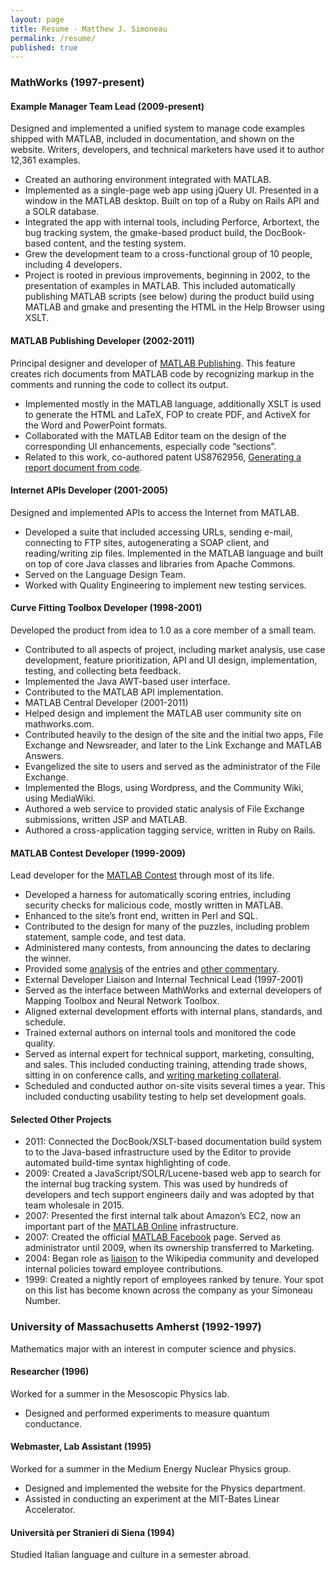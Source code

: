 ```yaml
---
layout: page
title: Resume - Matthew J. Simoneau
permalink: /resume/
published: true
---
```


### MathWorks (1997-present)

#### Example Manager Team Lead (2009-present)
Designed and implemented a unified system to manage code examples shipped with MATLAB, included in documentation, and shown on the website. Writers, developers, and technical marketers have used it to author 12,361 examples.

- Created an authoring environment integrated with MATLAB.
- Implemented as a single-page web app using jQuery UI. Presented in a window in the MATLAB desktop. Built on top of a Ruby on Rails API and a SOLR database.
- Integrated the app with internal tools, including Perforce, Arbortext, the bug tracking system, the gmake-based product build, the DocBook-based content, and the testing system.
- Grew the development team to a cross-functional group of 10 people, including 4 developers.
- Project is rooted in previous improvements, beginning in 2002, to the presentation of examples in MATLAB. This included automatically publishing MATLAB scripts (see below) during the product build using MATLAB and gmake and presenting the HTML in the Help Browser using XSLT.

#### MATLAB Publishing Developer (2002-2011)
Principal designer and developer of [MATLAB Publishing](http://www.mathworks.com/help/matlab/matlab_prog/publishing-matlab-code.html). This feature creates rich documents from MATLAB code by recognizing markup in the comments and running the code to collect its output.

- Implemented mostly in the MATLAB language, additionally  XSLT is used to generate the HTML and LaTeX, FOP to create PDF, and ActiveX for the Word and PowerPoint formats.
- Collaborated with the MATLAB Editor team on the design of the corresponding UI enhancements, especially code “sections”.
- Related to this work, co-authored patent US8762956, [Generating a report document from code](http://patft.uspto.gov/netacgi/nph-Parser?Sect2=PTO1&Sect2=HITOFF&p=1&u=/netahtml/PTO/search-bool.html&r=1&f=G&l=50&d=PALL&RefSrch=yes&Query=PN/8762956).

#### Internet APIs Developer (2001-2005)
Designed and implemented APIs to access the Internet from MATLAB.

- Developed a suite that included accessing URLs, sending e-mail, connecting to FTP sites, autogenerating a SOAP client, and reading/writing zip files. Implemented in the MATLAB language and built on top of core Java classes and libraries from Apache Commons.
- Served on the Language Design Team.
- Worked with Quality Engineering to implement new testing services.

#### Curve Fitting Toolbox Developer (1998-2001)
Developed the product from idea to 1.0 as a core member of a small team.

- Contributed to all aspects of project, including market analysis, use case development, feature prioritization, API and UI design, implementation, testing, and collecting beta feedback.
- Implemented the Java AWT-based user interface.
- Contributed to the MATLAB API implementation.
- MATLAB Central Developer (2001-2011)
- Helped design and implement the MATLAB user community site on mathworks.com.
- Contributed heavily to the design of the site and the initial two apps, File Exchange and Newsreader, and later to the Link Exchange and MATLAB Answers.
- Evangelized the site to users and served as the administrator of the File Exchange.
- Implemented the Blogs, using Wordpress, and the Community Wiki, using MediaWiki.
- Authored a web service to provided static analysis of File Exchange submissions, written JSP and MATLAB.
- Authored a cross-application tagging service, written in Ruby on Rails.

#### MATLAB Contest Developer (1999-2009)
Lead developer for the [MATLAB Contest](http://www.mathworks.com/matlabcentral/contest/) through most of its life.

- Developed a harness for automatically scoring entries, including security checks for malicious code, mostly written in MATLAB.
- Enhanced to the site’s front end, written in Perl and SQL.
- Contributed to the design for many of the puzzles, including problem statement, sample code, and test data.
- Administered many contests, from announcing the dates to declaring the winner.
- Provided some [analysis](http://www.mathworks.com/matlabcentral/contest/contests/19/statistics.html) of the entries and [other commentary](http://blogs.mathworks.com/contest/2002/11/08/a-contest-story/).
- External Developer Liaison and Internal Technical Lead (1997-2001)
- Served as the interface between MathWorks and external developers of Mapping Toolbox and Neural Network Toolbox.
- Aligned external development efforts with internal plans, standards, and schedule.
- Trained external authors on internal tools and monitored the code quality.
- Served as internal expert for technical support, marketing, consulting, and sales. This included conducting training, attending trade shows, sitting in on conference calls, and [writing marketing collateral](http://www.mathworks.com/company/newsletters/articles/neural-networks-provide-solutions-to-real-world-problems-powerful-new-algorithms-to-explore-classify-and-identify-patterns-in-data.html).
- Scheduled and conducted author on-site visits several times a year. This included conducting usability testing to help set development goals.

#### Selected Other Projects
- 2011: Connected the DocBook/XSLT-based documentation build system to to the Java-based infrastructure used by the Editor to provide automated build-time syntax highlighting of code.
- 2009: Created a JavaScript/SOLR/Lucene-based web app to search for the internal bug tracking system. This was used by hundreds of developers and tech support engineers daily and was adopted by that team wholesale in 2015.
- 2007: Presented  the first internal talk about Amazon’s EC2, now an important part of the [MATLAB Online](http://www.mathworks.com/products/matlab-online/) infrastructure.
- 2007: Created the official [MATLAB Facebook](https://www.facebook.com/MATLAB) page. Served as administrator until 2009, when its ownership transferred to Marketing.
- 2004: Began role as [liaison](https://en.wikipedia.org/wiki/User:Simoneau) to the Wikipedia community and developed internal policies toward employee contributions.
- 1999: Created a nightly report of employees ranked by tenure. Your spot on this list has become known across the company as your Simoneau Number.

### University of Massachusetts Amherst (1992-1997)
Mathematics major with an interest in computer science and physics.

#### Researcher (1996)
Worked for a summer in the Mesoscopic Physics lab.

- Designed and performed experiments to measure quantum conductance.

#### Webmaster, Lab Assistant (1995)
Worked for a summer in the Medium Energy Nuclear Physics group.

- Designed and implemented the website for the Physics department.
- Assisted in conducting an experiment at the MIT-Bates Linear Accelerator.

#### Università per Stranieri di Siena (1994)
Studied Italian language and culture in a semester abroad.
